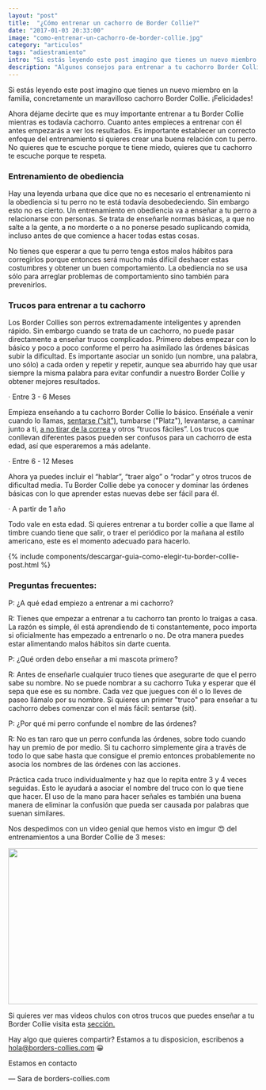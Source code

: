 ```yaml
---
layout: "post"
title:  "¿Cómo entrenar un cachorro de Border Collie?"
date: "2017-01-03 20:33:00"
image: "como-entrenar-un-cachorro-de-border-collie.jpg"
category: "articulos"
tags: "adiestramiento"
intro: "Si estás leyendo este post imagino que tienes un nuevo miembro en la familia, concretamente un maravilloso cachorro Border Collie. ¡Felicidades!"
description: "Algunos consejos para entrenar a tu cachorro Border Collie a lo largo de su crecimiento"
---
```


Si estás leyendo este post imagino que tienes un nuevo miembro en la familia, concretamente un maravilloso cachorro Border Collie. ¡Felicidades!

Ahora déjame decirte que es muy importante entrenar a tu Border Collie mientras es todavía cachorro. Cuanto antes empieces a entrenar con él antes empezarás a ver los resultados. Es importante establecer un correcto enfoque del entrenamiento si quieres crear una buena relación con tu perro. No quieres que te escuche porque te tiene miedo, quieres que tu cachorro te escuche porque te respeta.

<h3>Entrenamiento de obediencia</h3>

Hay una leyenda urbana  que dice que no es necesario el entrenamiento ni la obediencia si tu perro no te está todavía desobedeciendo. Sin embargo esto no es cierto. Un entrenamiento en obediencia va a enseñar a tu perro a relacionarse con personas. Se trata de enseñarle normas básicas, a que no salte a la gente, a no morderte o a no ponerse pesado suplicando comida, incluso antes de que comience a hacer todas estas cosas.

No tienes que esperar a que tu perro tenga estos malos hábitos para corregirlos porque entonces será mucho más difícil deshacer estas costumbres y obtener un buen comportamiento. La obediencia no se usa sólo para arreglar problemas de comportamiento sino también para prevenirlos.

<h3>Trucos para entrenar a tu cachorro</h3>

Los Border Collies son perros extremadamente inteligentes y aprenden rápido. Sin embargo cuando se trata de un cachorro, no puede pasar directamente a enseñar  trucos complicados. Primero debes empezar con lo básico y poco a poco conforme el perro ha asimilado las órdenes básicas subir la dificultad.
Es importante asociar un sonido (un nombre, una palabra, uno sólo) a cada orden y repetir y repetir, aunque sea aburrido hay que usar siempre la misma palabra para evitar confundir a nuestro Border Collie y obtener mejores resultados.

·       Entre 3 - 6 Meses

Empieza enseñando a tu cachorro Border Collie  lo básico. Enséñale a venir cuando lo llamas, <a href="{{ site.url }}/como-entrenar-a-tu-border-collie-para-que-se-siente/">sentarse (“sit”)</a>, tumbarse ("Platz"), levantarse, a caminar junto a ti, <a href="{{ site.url }}/como-educar-a-tu-border-collie-para-que-deje-de-tirar-de-la-correa/">a no tirar de la correa</a> y otros “trucos fáciles”. Los trucos que conllevan diferentes pasos pueden ser confusos para un cachorro de esta edad, así que esperaremos a más adelante.

·       Entre 6 - 12 Meses

Ahora ya puedes incluir el “hablar”, “traer algo” o “rodar” y otros trucos de dificultad media. Tu Border Collie debe ya conocer  y dominar las órdenes básicas con lo que aprender estas nuevas debe ser fácil para él.

·       A partir de 1 año

Todo vale en esta edad. Si quieres entrenar a tu border collie a que llame al timbre cuando tiene que salir, o traer el periódico por la mañana al estilo americano, este es el momento adecuado para hacerlo.

{% include components/descargar-guia-como-elegir-tu-border-collie-post.html %}

<h3>Preguntas frecuentes:</h3>

P: ¿A qué edad empiezo a entrenar a mi cachorro?

R: Tienes que empezar a entrenar a tu cachorro tan pronto lo traigas a casa. La razón es simple, él está aprendiendo de ti constantemente, poco importa si oficialmente has empezado a entrenarlo o no. De otra manera puedes estar alimentando malos hábitos sin darte cuenta.

P: ¿Qué orden debo enseñar a  mi mascota primero?

R: Antes de enseñarle cualquier truco tienes que asegurarte de que el perro sabe su nombre. No se puede nombrar a su cachorro Tuka y esperar que él sepa que ese es su nombre. Cada vez que juegues con él o lo lleves de paseo llámalo por su nombre. Si quieres un primer "truco" para enseñar a tu cachorro debes comenzar con el más fácil: sentarse (sit).

P: ¿Por qué mi perro confunde el nombre de las órdenes?

R: No es tan raro que un perro confunda las órdenes, sobre todo cuando hay un premio de por medio. Si tu cachorro simplemente gira a través de todo lo que sabe hasta que consigue el premio entonces probablemente no asocia los nombres de las órdenes con las acciones.

Práctica cada truco individualmente y haz que lo repita entre 3 y 4 veces seguidas. Esto le ayudará a asociar el nombre del truco con lo que tiene que hacer. El uso de la mano para hacer señales es también una buena manera de eliminar la confusión que pueda ser causada  por palabras que suenan similares.

Nos despedimos con un video genial que hemos visto en imgur 😍 del entrenamientos a una Border Collie de 3 meses:

<div class="text-center">
  <img src="{{ site.url }}/assets/img/articulos/entrenamiento-3-meses.gif" width="560" height="315" frameborder="0" allowfullscreen>
</div>

Si quieres ver mas videos chulos con otros trucos que puedes enseñar a tu Border Collie visita esta <a href="{{ site.url }}/border-collie-videos/">sección.</a>

Hay algo que quieres compartir? Estamos a tu disposicion, escribenos a hola@borders-collies.com 😀

Estamos en contacto

— Sara de borders-collies.com
